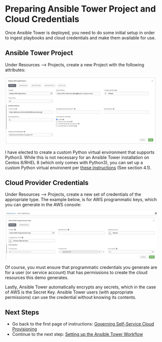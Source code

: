 # Preparing Ansible Tower Project and Cloud Credentials

Once Ansible Tower is deployed, you need to do some initial setup in order to ingest playbooks and cloud credentials and make them available for use.


<!-- # Table Of Contents
- [Software Requirements](#requirements)
- [Variables](#variables)
  * [default-vars.yml](#default-variables)
  * [linux_users.yml](#linux-users)
- [Credentials](#credentials)
  * [gmail_creds.yml](#gmail-credentials)
  * [redhat-activation-key.yml](#redhat-activation-key)
  * [snow_creds.yml](#servicenow-credentials)
  * [tower_creds.yml](#tower-credentials)
  * [vault_creds.yml](#hashicorp-vault-credentials) -->

## Ansible Tower Project

Under Resources --> Projects, create a new Project with the following attributes:

<img src="images/tower_project.jpg" alt="Tower Project"
	title="Tower Project" width="500" />

I have elected to create a custom Python virtual environment that supports Python3. While this is not necessary for an Ansible Tower installation on Centos 8/RHEL 8 (which only comes with Python3), you can set up a custom Python virtual environent per [these instructions](https://docs.ansible.com/ansible-tower/latest/html/upgrade-migration-guide/virtualenv.html) (See section 4.1).



## Cloud Provider Credentials

Under Resources --> Projects, create a new set of credentials of the appropriate type. The example below, is for AWS programmatic keys, which you can generate in the AWS console:

<img src="images/cloud_credentials.jpg" alt="Cloud Credentials"
	title="Cloud Credentials" width="500" />

Of course, you must ensure that programmatic credentials you generate are for a user (or service account) that has permissions to create the cloud resources this demo generates.

Lastly, Ansible Tower automatically encrypts any secrets, which in the case of AWS is the Secret Key. Ansible Tower users (with appropriate permissions) can use the credential without knowing its contents.


<!-- Job Templates -->


## Next Steps

- Go back to the first page of instructions: [Governing Self-Service Cloud Provisioning](../README.md)
- Continue to the next step: [Setting up the Ansible Tower Workflow](tower_workflow.md)
